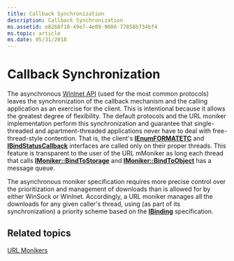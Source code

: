 ```yaml
---
title: Callback Synchronization
description: Callback Synchronization
ms.assetid: e8268f18-49e7-4e09-9006-77858b734bf4
ms.topic: article
ms.date: 05/31/2018
---
```


# Callback Synchronization

The asynchronous [WinInet API](/windows/desktop/WinInet/portal) (used for the most common protocols) leaves the synchronization of the callback mechanism and the calling application as an exercise for the client. This is intentional because it allows the greatest degree of flexibility. The default protocols and the URL moniker implementation perform this synchronization and guarantee that single-threaded and apartment-threaded applications never have to deal with free-thread-style contention. That is, the client's [**IEnumFORMATETC**](/windows/desktop/api/ObjIdl/nn-objidl-ienumformatetc) and [**IBindStatusCallback**](/previous-versions/windows/internet-explorer/ie-developer/platform-apis/ms775060(v=vs.85)) interfaces are called only on their proper threads. This feature is transparent to the user of the URL mMoniker as long each thread that calls [**IMoniker::BindToStorage**](/windows/desktop/api/ObjIdl/nf-objidl-imoniker-bindtostorage) and [**IMoniker::BindToObject**](/windows/desktop/api/ObjIdl/nf-objidl-imoniker-bindtoobject) has a message queue.

The asynchronous moniker specification requires more precise control over the prioritization and management of downloads than is allowed for by either WinSock or WinInet. Accordingly, a URL moniker manages all the downloads for any given caller's thread, using (as part of its synchronization) a priority scheme based on the [**IBinding**](/previous-versions/windows/internet-explorer/ie-developer/platform-apis/ms775071(v=vs.85)) specification.

## Related topics

<dl> <dt>

[URL Monikers](url-monikers.md)
</dt> </dl>

 

 